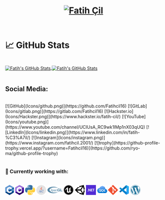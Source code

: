 
<h1 align="center"> <a  href="https://www.fatihcil.com">
  <img src="https://github.com/Fatihcil16/Fatihcil16/blob/main/Images/Banner.png" alt="Fatih Çil" />
  </a>
</h1>
<br><h1>
&#x1f4c8; GitHub Stats 
</h1>
<br>
<a href="https://github.com/Fatihcil16">
  <img align="center" src="https://github-readme-stats.vercel.app/api/top-langs/?username=Fatihcil16&hide=html&title_color=6aa6f8&theme=tokyonight&bg_color=0e1116" alt="Fatih's GitHub Stats" />
</a>
<a href="https://github.com/Fatihcil16">
  <img align="center" src="https://github-readme-stats.vercel.app/api?username=Fatihcil16&show_icons=true&theme=tokyonight&line_height=27&bg_color=0e1116" alt="Fatih's GitHub Stats" />

</a>
 <br> 
 <br>
 
<h2>
 Social Media:
</h2>
<br>
[![GitHub](Icons/github.png)](https://github.com/Fatihcil16)
[![GitLab](Icons/gitlab.png)](https://gitlab.com/Fatihcil16)
[![Hackster.io](Icons/Hackster.png)](https://www.hackster.io/fatih-cil/)
[![YouTube](Icons/youtube.png)](https://www.youtube.com/channel/UCIUsA_RC9wk1IMp1nX03qUQ)
[![LinkedIn](Icons/linkedin.png)](https://www.linkedin.com/in/fatih-%C3%A7il/)
[![Instagram](Icons/instagram.png)](https://www.instagram.com/fatihcil.2001/)
[![trophy](https://github-profile-trophy.vercel.app/?username=Fatihcil16)](https://github.com/ryo-ma/github-profile-trophy)
<br>
<br>
<h3>
🔧 Currently working with:
</h3>
<br>
<a href="https://www.cplusplus.com/" title="C++"><img src="Icons/cpp.png" /></a>
<a href="https://en.wikipedia.org/wiki/C_Sharp_(programming_language)" title="C#"><img src="Icons/csharp.png" /></a>
<a href="https://www.python.org/" title="Python"><img src="Icons/python.png" /></a>
<a href="https://www.java.com" title="Java"><img src="Icons/java.png" /></a>
<a href="https://www.opengl.org/" title="Opengl"><img src="Icons/opengl.png" /></a>
<a href="https://www.unrealengine.com/en-US/" title="Unreal Engine"><img src="Icons/unreal.png" /></a>
<a href="https://unity.com/" title="Unity"><img src="Icons/unity.png" /></a>
<a href="https://dotnet.microsoft.com/" title="DotNet"><img src="Icons/dotnet.png" /></a>
<a href="https://en.wikipedia.org/wiki/SQL" title="Sql"><img src="Icons/sql.png"/></a>
<a href="https://git-scm.com/" title="Git"><img src="Icons/git.png" /></a>
<a href="https://code.visualstudio.com/" title="Visual Studio Code"><img src="Icons/vscode.png" /></a>
<a href="https://wordpress.com/" title="Wordpress"><img src="Icons/wordpress.png" /></a>


